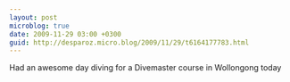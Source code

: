 ```yaml
---
layout: post
microblog: true
date: 2009-11-29 03:00 +0300
guid: http://desparoz.micro.blog/2009/11/29/t6164177783.html
---
```

Had an awesome day diving for a Divemaster course in Wollongong today
